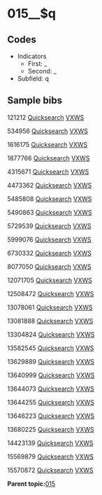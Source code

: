 # 015\_\_$q

## Codes

-   Indicators
    -   First: \_
    -   Second: \_
-   Subfield: q

## Sample bibs

121212 [Quicksearch](https://search.library.yale.edu/catalog/121212) [VXWS](http://prodorbis.library.yale.edu:7014/vxws/GetHoldingsService?bibId=121212)

534956 [Quicksearch](https://search.library.yale.edu/catalog/534956) [VXWS](http://prodorbis.library.yale.edu:7014/vxws/GetHoldingsService?bibId=534956)

1616175 [Quicksearch](https://search.library.yale.edu/catalog/1616175) [VXWS](http://prodorbis.library.yale.edu:7014/vxws/GetHoldingsService?bibId=1616175)

1877766 [Quicksearch](https://search.library.yale.edu/catalog/1877766) [VXWS](http://prodorbis.library.yale.edu:7014/vxws/GetHoldingsService?bibId=1877766)

4315671 [Quicksearch](https://search.library.yale.edu/catalog/4315671) [VXWS](http://prodorbis.library.yale.edu:7014/vxws/GetHoldingsService?bibId=4315671)

4473362 [Quicksearch](https://search.library.yale.edu/catalog/4473362) [VXWS](http://prodorbis.library.yale.edu:7014/vxws/GetHoldingsService?bibId=4473362)

5485808 [Quicksearch](https://search.library.yale.edu/catalog/5485808) [VXWS](http://prodorbis.library.yale.edu:7014/vxws/GetHoldingsService?bibId=5485808)

5490863 [Quicksearch](https://search.library.yale.edu/catalog/5490863) [VXWS](http://prodorbis.library.yale.edu:7014/vxws/GetHoldingsService?bibId=5490863)

5729539 [Quicksearch](https://search.library.yale.edu/catalog/5729539) [VXWS](http://prodorbis.library.yale.edu:7014/vxws/GetHoldingsService?bibId=5729539)

5999076 [Quicksearch](https://search.library.yale.edu/catalog/5999076) [VXWS](http://prodorbis.library.yale.edu:7014/vxws/GetHoldingsService?bibId=5999076)

6730332 [Quicksearch](https://search.library.yale.edu/catalog/6730332) [VXWS](http://prodorbis.library.yale.edu:7014/vxws/GetHoldingsService?bibId=6730332)

8077050 [Quicksearch](https://search.library.yale.edu/catalog/8077050) [VXWS](http://prodorbis.library.yale.edu:7014/vxws/GetHoldingsService?bibId=8077050)

12071705 [Quicksearch](https://search.library.yale.edu/catalog/12071705) [VXWS](http://prodorbis.library.yale.edu:7014/vxws/GetHoldingsService?bibId=12071705)

12508472 [Quicksearch](https://search.library.yale.edu/catalog/12508472) [VXWS](http://prodorbis.library.yale.edu:7014/vxws/GetHoldingsService?bibId=12508472)

13078061 [Quicksearch](https://search.library.yale.edu/catalog/13078061) [VXWS](http://prodorbis.library.yale.edu:7014/vxws/GetHoldingsService?bibId=13078061)

13081888 [Quicksearch](https://search.library.yale.edu/catalog/13081888) [VXWS](http://prodorbis.library.yale.edu:7014/vxws/GetHoldingsService?bibId=13081888)

13304824 [Quicksearch](https://search.library.yale.edu/catalog/13304824) [VXWS](http://prodorbis.library.yale.edu:7014/vxws/GetHoldingsService?bibId=13304824)

13582545 [Quicksearch](https://search.library.yale.edu/catalog/13582545) [VXWS](http://prodorbis.library.yale.edu:7014/vxws/GetHoldingsService?bibId=13582545)

13629889 [Quicksearch](https://search.library.yale.edu/catalog/13629889) [VXWS](http://prodorbis.library.yale.edu:7014/vxws/GetHoldingsService?bibId=13629889)

13640999 [Quicksearch](https://search.library.yale.edu/catalog/13640999) [VXWS](http://prodorbis.library.yale.edu:7014/vxws/GetHoldingsService?bibId=13640999)

13644073 [Quicksearch](https://search.library.yale.edu/catalog/13644073) [VXWS](http://prodorbis.library.yale.edu:7014/vxws/GetHoldingsService?bibId=13644073)

13644255 [Quicksearch](https://search.library.yale.edu/catalog/13644255) [VXWS](http://prodorbis.library.yale.edu:7014/vxws/GetHoldingsService?bibId=13644255)

13646223 [Quicksearch](https://search.library.yale.edu/catalog/13646223) [VXWS](http://prodorbis.library.yale.edu:7014/vxws/GetHoldingsService?bibId=13646223)

13680225 [Quicksearch](https://search.library.yale.edu/catalog/13680225) [VXWS](http://prodorbis.library.yale.edu:7014/vxws/GetHoldingsService?bibId=13680225)

14423139 [Quicksearch](https://search.library.yale.edu/catalog/14423139) [VXWS](http://prodorbis.library.yale.edu:7014/vxws/GetHoldingsService?bibId=14423139)

15569879 [Quicksearch](https://search.library.yale.edu/catalog/15569879) [VXWS](http://prodorbis.library.yale.edu:7014/vxws/GetHoldingsService?bibId=15569879)

15570872 [Quicksearch](https://search.library.yale.edu/catalog/15570872) [VXWS](http://prodorbis.library.yale.edu:7014/vxws/GetHoldingsService?bibId=15570872)

**Parent topic:**[015](../../tags/015/015.md)

